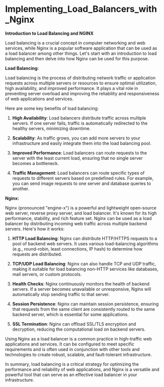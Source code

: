 # Implementing_Load_Balancers_with_Nginx

**Introduction to Load Balancing and NGINX**

Load balancing is a crucial concept in computer networking and web services, while Nginx is a popular software application that can be used as a load balancer among other things. Let's start with an introduction to load balancing and then delve into how Nginx can be used for this purpose.

**Load Balancing:**

Load balancing is the process of distributing network traffic or application requests across multiple servers or resources to ensure optimal utilization, high availability, and improved performance. It plays a vital role in preventing server overload and improving the reliability and responsiveness of web applications and services.

Here are some key benefits of load balancing:

1. **High Availability**: Load balancers distribute traffic across multiple servers. If one server fails, traffic is automatically redirected to the healthy servers, minimizing downtime.

2. **Scalability**: As traffic grows, you can add more servers to your infrastructure and easily integrate them into the load balancing pool.

3. **Improved Performance**: Load balancers can route requests to the server with the least current load, ensuring that no single server becomes a bottleneck.

4. **Traffic Management**: Load balancers can route specific types of requests to different servers based on predefined rules. For example, you can send image requests to one server and database queries to another.

**Nginx:**

Nginx (pronounced "engine-x") is a powerful and lightweight open-source web server, reverse proxy server, and load balancer. It's known for its high performance, stability, and rich feature set. Nginx can be used as a load balancer by distributing incoming web traffic across multiple backend servers. Here's how it works:

1. **HTTP Load Balancing**: Nginx can distribute HTTP/HTTPS requests to a pool of backend web servers. It uses various load-balancing algorithms (e.g., round-robin, least connections, IP hash) to determine how requests are distributed.

2. **TCP/UDP Load Balancing**: Nginx can also handle TCP and UDP traffic, making it suitable for load balancing non-HTTP services like databases, mail servers, or custom protocols.

3. **Health Checks**: Nginx continuously monitors the health of backend servers. If a server becomes unavailable or unresponsive, Nginx will automatically stop sending traffic to that server.

4. **Session Persistence**: Nginx can maintain session persistence, ensuring that requests from the same client are consistently routed to the same backend server, which is essential for some applications.

5. **SSL Termination**: Nginx can offload SSL/TLS encryption and decryption, reducing the computational load on backend servers.

Using Nginx as a load balancer is a common practice in high-traffic web applications and services. It can be configured to meet specific requirements and is often used in conjunction with other tools and technologies to create robust, scalable, and fault-tolerant infrastructure.

In summary, load balancing is a critical strategy for optimizing the performance and reliability of web applications, and Nginx is a versatile and powerful tool that can serve as an effective load balancer in your infrastructure.

